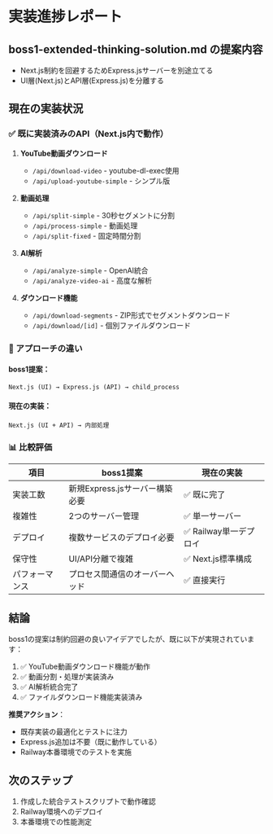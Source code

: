 # 実装進捗レポート

## boss1-extended-thinking-solution.md の提案内容
- Next.js制約を回避するためExpress.jsサーバーを別途立てる
- UI層(Next.js)とAPI層(Express.js)を分離する

## 現在の実装状況

### ✅ 既に実装済みのAPI（Next.js内で動作）
1. **YouTube動画ダウンロード**
   - `/api/download-video` - youtube-dl-exec使用
   - `/api/upload-youtube-simple` - シンプル版

2. **動画処理**
   - `/api/split-simple` - 30秒セグメントに分割
   - `/api/process-simple` - 動画処理
   - `/api/split-fixed` - 固定時間分割

3. **AI解析**
   - `/api/analyze-simple` - OpenAI統合
   - `/api/analyze-video-ai` - 高度な解析

4. **ダウンロード機能**
   - `/api/download-segments` - ZIP形式でセグメントダウンロード
   - `/api/download/[id]` - 個別ファイルダウンロード

### 🎯 アプローチの違い

#### boss1提案：
```
Next.js (UI) → Express.js (API) → child_process
```

#### 現在の実装：
```
Next.js (UI + API) → 内部処理
```

### 📊 比較評価

| 項目 | boss1提案 | 現在の実装 |
|------|-----------|------------|
| 実装工数 | 新規Express.jsサーバー構築必要 | ✅ 既に完了 |
| 複雑性 | 2つのサーバー管理 | ✅ 単一サーバー |
| デプロイ | 複数サービスのデプロイ必要 | ✅ Railway単一デプロイ |
| 保守性 | UI/API分離で複雑 | ✅ Next.js標準構成 |
| パフォーマンス | プロセス間通信のオーバーヘッド | ✅ 直接実行 |

## 結論

boss1の提案は制約回避の良いアイデアでしたが、既に以下が実現されています：

1. ✅ YouTube動画ダウンロード機能が動作
2. ✅ 動画分割・処理が実装済み
3. ✅ AI解析統合完了
4. ✅ ファイルダウンロード機能実装済み

**推奨アクション**：
- 既存実装の最適化とテストに注力
- Express.js追加は不要（既に動作している）
- Railway本番環境でのテストを実施

## 次のステップ

1. 作成した統合テストスクリプトで動作確認
2. Railway環境へのデプロイ
3. 本番環境での性能測定